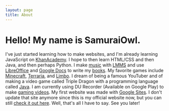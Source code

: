 ```yaml
---
layout: page
title: About
---
```


<h1>Hello! My name is SamuraiOwl.</h1>

I've just started learning how to make websites, and I'm already learning JavaScript on [KhanAcademy](https://www.khanacademy.org/). I hope to then learn HTML/CSS and then Java, and then perhaps Python. I make [music](https://samuraiowl.github.io/music.html) with [LMMS](https://lmms.io/) and use [LibreOffice](https://www.libreoffice.org/) and [Google Docs](https://docs.google.com) to write my [books](https://samuraiowl.github.io/books). My favorite games include [Minecraft](https://minecraft.net/en-us), [Terraria](http://terraria.org/), and [Limbo](http://www.playdead.com/games/limbo/).
 I dream of being a famous YouTuber and of making a video game called Triple Dragon with a programming language called [Java](https://java.com/en/).
 I am currently using DU Recorder (Available on Google Play) to make [gaming videos](samuraiowl.github.io/videos.html/gaming_videos.html).
 My first website was made with [Google Sites](https://sites.google.com). I don't update that site anymore since this is my official website now,  but you can still [check it out here](https://sites.google.com/view/samuraiowl).
 Well, that's all I have to say. See you later!
